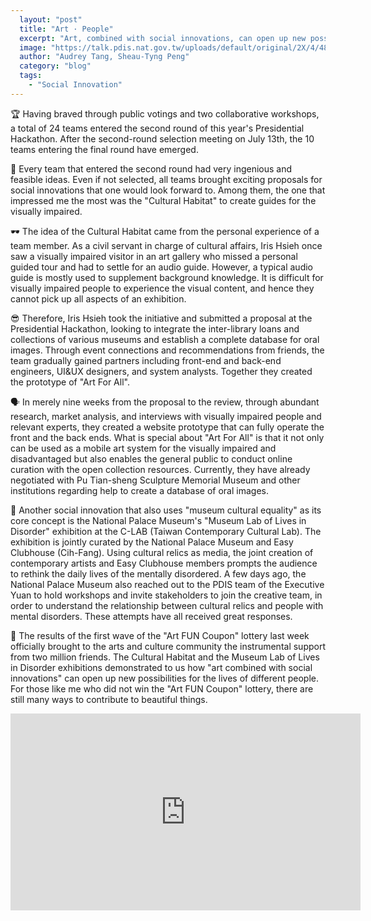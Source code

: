 ```yaml
---
  layout: "post"
  title: "Art · People"
  excerpt: "Art, combined with social innovations, can open up new possibilities for the lives of different people."
  image: "https://talk.pdis.nat.gov.tw/uploads/default/original/2X/4/48b7d83147995d0b533ed091bf008b27e24e0194.jpeg"
  author: "Audrey Tang, Sheau-Tyng Peng"
  category: "blog"
  tags: 
    - "Social Innovation"
---
```


🏆 Having braved through public votings and two collaborative workshops, a total of 24 teams entered the second round of this year's Presidential Hackathon. After the second-round selection meeting on July 13th, the 10 teams entering the final round have emerged.

🎨 Every team that entered the second round had very ingenious and feasible ideas. Even if not selected, all teams brought exciting proposals for social innovations that one would look forward to. Among them, the one that impressed me the most was the "Cultural Habitat" to create guides for the visually impaired.

🕶️ The idea of the Cultural Habitat came from the personal experience of a team member. As a civil servant in charge of cultural affairs, Iris Hsieh once saw a visually impaired visitor in an art gallery who missed a personal guided tour and had to settle for an audio guide. However, a typical audio guide is mostly used to supplement background knowledge. It is difficult for visually impaired people to experience the visual content, and hence they cannot pick up all aspects of an exhibition.

😎 Therefore, Iris Hsieh took the initiative and submitted a proposal at the Presidential Hackathon, looking to integrate the inter-library loans and collections of various museums and establish a complete database for oral images. Through event connections and recommendations from friends, the team gradually gained partners including front-end and back-end engineers, UI&UX designers, and system analysts. Together they created the prototype of "Art For All".

🗣️ In merely nine weeks from the proposal to the review, through abundant research, market analysis, and interviews with visually impaired people and relevant experts, they created a website prototype that can fully operate the front and the back ends. What is special about "Art For All" is that it not only can be used as a mobile art system for the visually impaired and disadvantaged but also enables the general public to conduct online curation with the open collection resources. Currently, they have already negotiated with Pu Tian-sheng Sculpture Memorial Museum and other institutions regarding help to create a database of oral images.

💬 Another social innovation that also uses "museum cultural equality" as its core concept is the National Palace Museum's "Museum Lab of Lives in Disorder" exhibition at the C-LAB (Taiwan Contemporary Cultural Lab). The exhibition is jointly curated by the National Palace Museum and Easy Clubhouse (Cih-Fang). Using cultural relics as media, the joint creation of contemporary artists and Easy Clubhouse members prompts the audience to rethink the daily lives of the mentally disordered. A few days ago, the National Palace Museum also reached out to the PDIS team of the Executive Yuan to hold workshops and invite stakeholders to join the creative team, in order to understand the relationship between cultural relics and people with mental disorders. These attempts have all received great responses.

🎁 The results of the first wave of the "Art FUN Coupon" lottery last week officially brought to the arts and culture community the instrumental support from two million friends. The Cultural Habitat and the Museum Lab of Lives in Disorder exhibitions demonstrated to us how "art combined with social innovations" can open up new possibilities for the lives of different people. For those like me who did not win the "Art FUN Coupon" lottery, there are still many ways to contribute to beautiful things.

 <iframe width="560" height="315" src="https://www.youtube.com/embed/cXn_US6xCZw" frameborder="0" allowfullscreen></iframe> 
